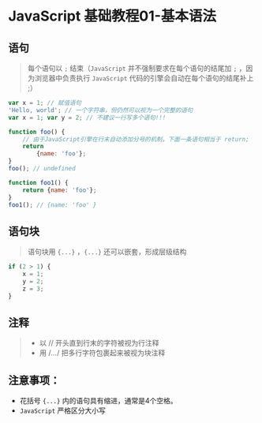 # JavaScript 基础教程01-基本语法

## 语句
> 每个语句以 `;` 结束（`JavaScript` 并不强制要求在每个语句的结尾加 `;` ，因为浏览器中负责执行 `JavaScript` 代码的引擎会自动在每个语句的结尾补上 ;）

```JavaScript
var x = 1; // 赋值语句
'Hello, world'; // 一个字符串，但仍然可以视为一个完整的语句
var x = 1; var y = 2; // 不建议一行写多个语句!!!

function foo() {
    // 由于JavaScript引擎在行末自动添加分号的机制，下面一条语句相当于 return;  
    return 
        {name: 'foo'}; 
}  
foo(); // undefined

function foo1() {
    return {name: 'foo'}; 
}  
foo1(); // {name: 'foo' }
```

## 语句块
> 语句块用 `{...}` ，`{...}` 还可以嵌套，形成层级结构

```JavaScript
if (2 > 1) {
    x = 1;
    y = 2;
    z = 3;
}
```

## 注释

> + 以 // 开头直到行末的字符被视为行注释
> + 用 /*...*/ 把多行字符包裹起来被视为块注释

## 注意事项：

+ 花括号 `{...}` 内的语句具有缩进，通常是4个空格。
+ `JavaScript` 严格区分大小写